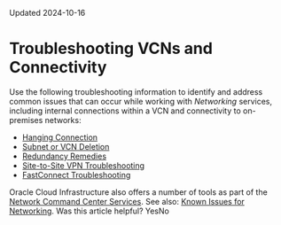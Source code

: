 Updated 2024-10-16
# Troubleshooting VCNs and Connectivity
Use the following troubleshooting information to identify and address common issues that can occur while working with _Networking_ services, including internal connections within a VCN and connectivity to on-premises networks: 
  * [Hanging Connection](https://docs.oracle.com/en-us/iaas/Content/Network/Troubleshoot/connectionhang.htm#Hanging_Connection)
  * [Subnet or VCN Deletion](https://docs.oracle.com/en-us/iaas/Content/Network/Troubleshoot/vcn_troubleshooting.htm#Subnet_or_VCN_Deletion)
  * [Redundancy Remedies](https://docs.oracle.com/en-us/iaas/Content/Network/Troubleshoot/drgredundancy.htm#Redundancy_Remedies)
  * [Site-to-Site VPN Troubleshooting](https://docs.oracle.com/en-us/iaas/Content/Network/Troubleshoot/ipsectroubleshoot.htm#VPN_Connect_Troubleshooting)
  * [FastConnect Troubleshooting](https://docs.oracle.com/en-us/iaas/Content/Network/Troubleshoot/fastconnecttroubleshoot.htm#FastConnect_Troubleshooting)


Oracle Cloud Infrastructure also offers a number of tools as part of the [Network Command Center Services](https://docs.oracle.com/en-us/iaas/Content/Network/Concepts/net_command_center.htm#net_command_center "Learn about the abilities of the Network Command Center services.").
See also: [Known Issues for Networking](https://docs.oracle.com/en-us/iaas/Content/Network/Reference/known_issues_for_networking.htm#known_issues_for_networking "These known issues have been identified in the Networking family of services, including internal connections within a VCN and connectivity to on-premises networks.").
Was this article helpful?
YesNo

